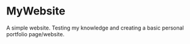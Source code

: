 # MyWebsite

A simple website. Testing my knowledge and creating a basic personal portfolio page/website.
